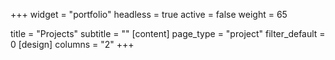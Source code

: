 +++
widget = "portfolio"
headless = true
active = false
weight = 65

title = "Projects"
subtitle = ""
[content]
page_type = "project"
filter_default = 0
[design]
columns = "2"
+++
